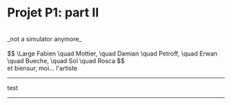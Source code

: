 # Projet P1: part II
<br>
_not a simulator anymore_
<br>
<br>
$$ \Large Fabien \quad Mottier, \quad Damian \quad Petroff, \quad Erwan \quad Bueche, \quad Sol \quad Rosca $$
<br>
et biensur, moi... l'artiste

----



test


----